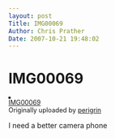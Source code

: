 ```yaml
---
layout: post
Title: IMG00069  
Author: Chris Prather
Date: 2007-10-21 19:48:02
---
```


# IMG00069
<a href="http://www.flickr.com/photos/perigrin/1677449251/" title="photo sharing"><img src="http://farm3.static.flickr.com/2028/1677449251_d485ad5222_m.jpg" alt="" style="border: solid 2px #000000;" /></a>
<br />
<span style="font-size: 0.9em; margin-top: 0px;"><a href="http://www.flickr.com/photos/perigrin/1677449251/">IMG00069</a> 
<br />
Originally uploaded by <a href="http://www.flickr.com/people/perigrin/">perigrin</a>
</span>
<br clear="all" />
<p>I need a better camera phone</p>

